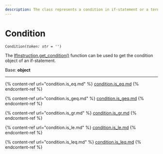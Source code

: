 ```yaml
---
description: The class represents a condition in if-statement or a ternary operator.
---
```


# Condition

`Condition(`_`token: str = ''`_`)`

The [IfInstruction.get\_condition()](../instruction/ifinstruction/ifinstruction.get\_condition.md) function can be used to get the condition object of an if-statement.

Base: **object**

***

{% content-ref url="condition.is_eq.md" %}
[condition.is\_eq.md](condition.is\_eq.md)
{% endcontent-ref %}

{% content-ref url="condition.is_geq.md" %}
[condition.is\_geq.md](condition.is\_geq.md)
{% endcontent-ref %}

{% content-ref url="condition.is_gr.md" %}
[condition.is\_gr.md](condition.is\_gr.md)
{% endcontent-ref %}

{% content-ref url="condition.is_le.md" %}
[condition.is\_le.md](condition.is\_le.md)
{% endcontent-ref %}

{% content-ref url="condition.is_leq.md" %}
[condition.is\_leq.md](condition.is\_leq.md)
{% endcontent-ref %}
